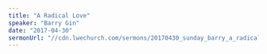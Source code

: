 ```yaml
---
title: "A Radical Love"
speaker: "Barry Gin"
date: "2017-04-30"
sermonUrl: "//cdn.lwechurch.com/sermons/20170430_sunday_barry_a_radical_love.mp3"
---
```

